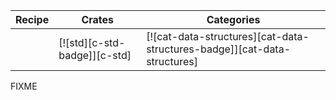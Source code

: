 | Recipe | Crates | Categories |
|--------|--------|------------|
|  | [![std][c-std-badge]][c-std] | [![cat-data-structures][cat-data-structures-badge]][cat-data-structures] |

<div class="hidden">
FIXME
</div>
